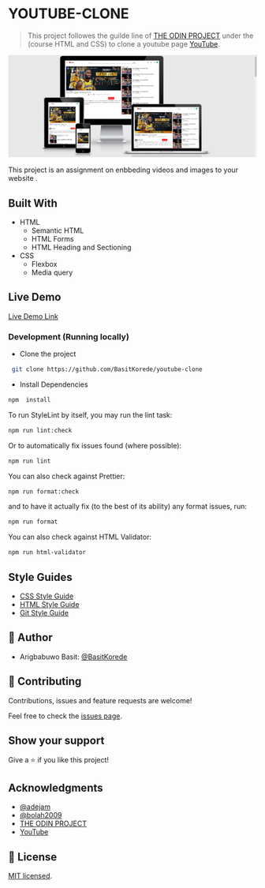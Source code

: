 # YOUTUBE-CLONE

> This project followes the guilde line of [THE ODIN PROJECT](https://www.theodinproject.com/courses/html-and-css/lessons/grid) under the (course HTML and CSS) to clone a youtube page [YouTube](https://www.youtube.com/watch?v=Z_sVBF68N9o).

![screenshot](./clone.png)

This project is an assignment on enbbeding videos and images to your website .

## Built With

- HTML
  - Semantic HTML
  - HTML Forms
  - HTML Heading and Sectioning
- CSS
  - Flexbox
  - Media query

## Live Demo

[Live Demo Link](https://basit-youtube-clone.netlify.app/)

### Development (Running locally)

- Clone the project

```bash
 git clone https://github.com/BasitKorede/youtube-clone

```

- Install Dependencies

```bash
npm  install
```

To run StyleLint by itself, you may run the lint task:

```bash
npm run lint:check
```

Or to automatically fix issues found (where possible):

```bash
npm run lint
```

You can also check against Prettier:

```bash
npm run format:check
```

and to have it actually fix (to the best of its ability) any format issues, run:

```bash
npm run format
```

You can also check against HTML Validator:

```bash
npm run html-validator
```

## Style Guides

- [CSS Style Guide](http://udacity.github.io/frontend-nanodegree-styleguide/css.html)
- [HTML Style Guide](http://udacity.github.io/frontend-nanodegree-styleguide/index.html)
- [Git Style Guide](https://udacity.github.io/git-styleguide/)

## 👤 Author

- Arigbabuwo Basit: [@BasitKorede](https://github.com/BasitKorede)

## 🤝 Contributing

Contributions, issues and feature requests are welcome!

Feel free to check the [issues page](../../issues).

## Show your support

Give a ⭐️ if you like this project!

## Acknowledgments

- [@adejam](https://github.com/adejam)
- [@bolah2009](https://github.com/bolah2009)
- [THE ODIN PROJECT](https://www.theodinproject.com/courses/html-and-css/lessons/grid)
- [YouTube](https://www.youtube.com/watch?v=VlgAcjhykBg)

## 📝 License

[MIT licensed](./LICENSE).
